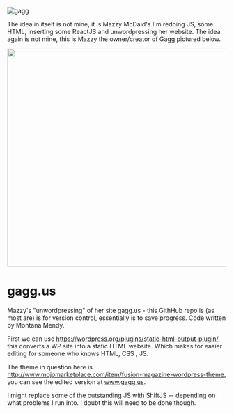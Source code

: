 ![gagg](https://getprowl.com/assets/images/gagg.png)

The idea in itself is not mine, it is Mazzy McDaid's I'm redoing JS, some HTML, inserting some ReactJS and unwordpressing her website. The idea again is not mine, this is Mazzy the owner/creator of Gagg pictured below. 

<img src="http://getprowl.com/assets/images/mazzy.png" width="1400" height="500" />

# gagg.us
Mazzy's "unwordpressing" of her site gagg.us - this GithHub repo is (as most are) is for version control, essentially is to save progress. Code written by Montana Mendy.

First we can use https://wordpress.org/plugins/static-html-output-plugin/, this converts a WP site into a static HTML website. Which makes for easier editing for someone who knows HTML, CSS , JS. 

The theme in question here is http://www.mojomarketplace.com/item/fusion-magazine-wordpress-theme, you can see the edited version at www.gagg.us.

I might replace some of the outstanding JS with ShiftJS -- depending on what problems I run into. I doubt this will need to be done though.
